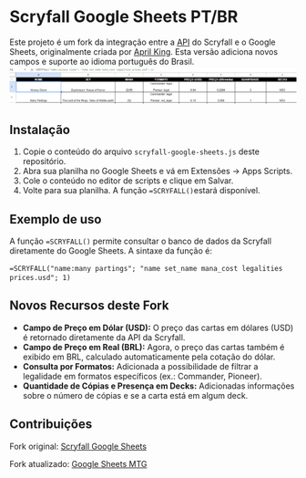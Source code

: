 # Scryfall Google Sheets PT/BR
Este projeto é um fork da integração entre a [API](https://scryfall.com/docs/api) do Scryfall e o Google Sheets, originalmente criada por [April King](https://github.com/april). Esta versão adiciona novos campos e suporte ao idioma português do Brasil.
![](image.png)

## Instalação
1. Copie o conteúdo do arquivo `scryfall-google-sheets.js` deste repositório.
2. Abra sua planilha no Google Sheets e vá em Extensões → Apps Scripts.
3. Cole o conteúdo no editor de scripts e clique em Salvar.
4. Volte para sua planilha. A função `=SCRYFALL()`estará disponível. 

## Exemplo de uso
A função `=SCRYFALL()` permite consultar o banco de dados da Scryfall diretamente do Google Sheets. A sintaxe da função é:
```
=SCRYFALL("name:many partings"; "name set_name mana_cost legalities prices.usd"; 1)
```
## Novos Recursos deste Fork
* **Campo de Preço em Dólar (USD):**  O preço das cartas em dólares (USD) é retornado diretamente da API da Scryfall.
* **Campo de Preço em Real (BRL):** Agora, o preço das cartas também é exibido em BRL, calculado automaticamente pela cotação do dólar.
* **Consulta por Formatos:** Adicionada a possibilidade de filtrar a legalidade em formatos específicos (ex.: Commander, Pioneer).
* **Quantidade de Cópias e Presença em Decks:** Adicionadas informações sobre o número de cópias e se a carta está em algum deck.

## Contribuições
Fork original: [Scryfall Google Sheets](https://github.com/scryfall/google-sheets)

Fork atualizado: [Google Sheets MTG](https://github.com/th1rt3en13/google-sheets-MTG)